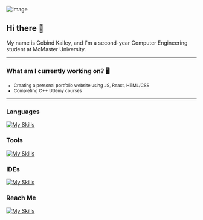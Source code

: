 ![image](https://github.com/user-attachments/assets/fe0b23c0-cdb1-4765-bcef-f140455aa447)

## Hi there 👋

My name is Gobind Kailey, and I'm a second-year Computer Engineering student at McMaster University.

---


### What am I currently working on? 🖥️
<small>

- Creating a personal portfolio website using JS, React, HTML/CSS
- Completing C++ Udemy courses  

</small>

---

### Languages  
[![My Skills](https://skillicons.dev/icons?i=python,c,cpp,html,css,arduino,java,matlab)](https://skillicons.dev)

### Tools  
[![My Skills](https://skillicons.dev/icons?i=git,github,obsidian,notion)](https://skillicons.dev)

### IDEs  
[![My Skills](https://skillicons.dev/icons?i=pycharm,vscode)](https://skillicons.dev)

### Reach Me  
[![My Skills](https://skillicons.dev/icons?i=linkedin)](https://www.linkedin.com/in/gobind-kailey)


<!--
**Gobind-Kailey/Gobind-Kailey** is a ✨ _special_ ✨ repository because its `README.md` (this file) appears on your GitHub profile.

Here are some ideas to get you started:

- 🔭 I’m currently working on ...
- 🌱 I’m currently learning ...
- 👯 I’m looking to collaborate on ...
- 🤔 I’m looking for help with ...
- 💬 Ask me about ...
- 📫 How to reach me: ...
- 😄 Pronouns: ...
- ⚡ Fun fact: ...
-->
